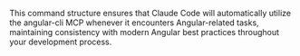 This command structure ensures that Claude Code will automatically utilize the angular-cli MCP whenever it encounters Angular-related tasks, maintaining consistency with modern Angular best practices throughout your development process.
